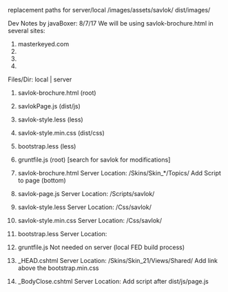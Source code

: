 replacement paths for server/local
/images/assets/savlok/
 dist/images/


Dev Notes by javaBoxer: 8/7/17
We will be using savlok-brochure.html in several sites:

1. masterkeyed.com
2.
3.
4.


Files/Dir: local | server
1. savlok-brochure.html (root)
2. savlokPage.js 		(dist/js)
3. savlok-style.less 	(less)
4. savlok-style.min.css (dist/css)
4. bootstrap.less 		(less)
5. gruntfile.js			(root) [search for savlok for modifications]


1. savlok-brochure.html
	Server Location: /Skins/Skin_*/Topics/
	Add Script to page (bottom)
	<script src="dist/js/savlok-page.js"></script>
	
2. savlok-page.js
	Server Location: /Scripts/savlok/

3. savlok-style.less
	Server Location: /Css/savlok/

4. savlok-style.min.css
	Server Location: /Css/savlok/
	
5. bootstrap.less
	Server Location:

6. gruntfile.js
	Not needed on server (local FED build process)


7. _HEAD.cshtml
	Server Location: /Skins/Skin_21/Views/Shared/
		Add link above the bootstrap.min.css
		<link href="/css/savlok/savlok-style.min.css" rel="stylesheet">

8. _BodyClose.cshtml
	Server Location:
	Add script after dist/js/page.js
	<script src="/scripts/savlok/savlok-page.js"></script>
	
